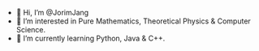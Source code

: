 - 👋 Hi, I’m @JorimJang
- 👀 I’m interested in Pure Mathematics, Theoretical Physics & Computer Science.
- 🌱 I’m currently learning Python, Java & C++.

<!---
JorimJang/JorimJang is a ✨ special ✨ repository because its `README.md` (this file) appears on your GitHub profile.
You can click the Preview link to take a look at your changes.
--->
